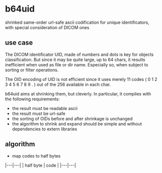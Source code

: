 # b64uid
shrinked same-order url-safe ascii codification for unique identificators, with special consideration of DICOM ones

## use case

The DICOM identificator UID, made of numbers and dots is key for objects classification. But since it may be quite large, up to 64 chars, it results inefficient when used as file or dir name. Especially so, when subject to sorting or filter operations.

The OID encoding of UID is not efficient since it uses merely 11 codes ( 0 1 2 3 4 5 6 7 8 9 . ) out of the 256 available in each char.

b64uid aims at shrinking them, but cleverly. In particular, it complies with the following requirements:
- the result must be readable ascii
- the result must be url-safe
- the sorting of OIDs before and after shrinkage is unchanged
- the algorithm to shrink and expand should be simple and without dependencies to extern libraries

## algorithm

- map codes to half bytes

|---|---|
| half byte | code |
|---|---|
